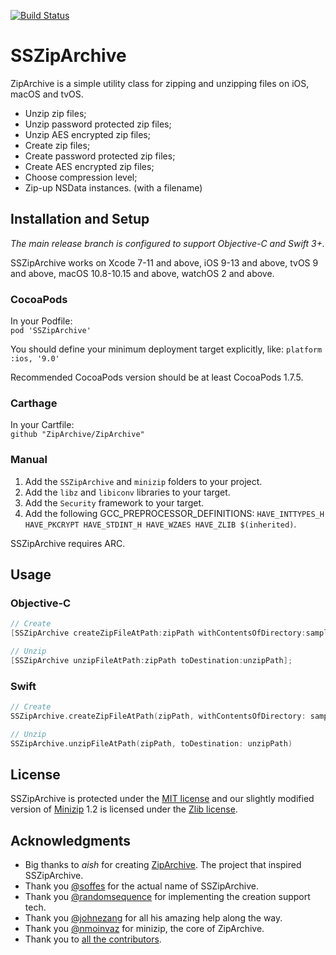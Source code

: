 
[![Build Status](https://travis-ci.org/ZipArchive/ZipArchive.svg?branch=master)](https://travis-ci.org/ZipArchive/ZipArchive)

# SSZipArchive

ZipArchive is a simple utility class for zipping and unzipping files on iOS, macOS and tvOS.

- Unzip zip files;
- Unzip password protected zip files;
- Unzip AES encrypted zip files;
- Create zip files;
- Create password protected zip files;
- Create AES encrypted zip files;
- Choose compression level;
- Zip-up NSData instances. (with a filename)

## Installation and Setup

*The main release branch is configured to support Objective-C and Swift 3+.*

SSZipArchive works on Xcode 7-11 and above, iOS 9-13 and above, tvOS 9 and above, macOS 10.8-10.15 and above, watchOS 2 and above.

### CocoaPods
In your Podfile:  
`pod 'SSZipArchive'`

You should define your minimum deployment target explicitly, like:
`platform :ios, '9.0'`

Recommended CocoaPods version should be at least CocoaPods 1.7.5.

### Carthage
In your Cartfile:  
`github "ZipArchive/ZipArchive"`

### Manual

1. Add the `SSZipArchive` and `minizip` folders to your project.
2. Add the `libz` and `libiconv` libraries to your target.
3. Add the `Security` framework to your target.
4. Add the following GCC_PREPROCESSOR_DEFINITIONS: `HAVE_INTTYPES_H HAVE_PKCRYPT HAVE_STDINT_H HAVE_WZAES HAVE_ZLIB $(inherited)`.

SSZipArchive requires ARC.

## Usage

### Objective-C

```objective-c
// Create
[SSZipArchive createZipFileAtPath:zipPath withContentsOfDirectory:sampleDataPath];

// Unzip
[SSZipArchive unzipFileAtPath:zipPath toDestination:unzipPath];
```

### Swift

```swift
// Create
SSZipArchive.createZipFileAtPath(zipPath, withContentsOfDirectory: sampleDataPath)

// Unzip
SSZipArchive.unzipFileAtPath(zipPath, toDestination: unzipPath)
```

## License

SSZipArchive is protected under the [MIT license](https://github.com/samsoffes/ssziparchive/raw/master/LICENSE) and our slightly modified version of [Minizip](https://github.com/nmoinvaz/minizip) 1.2 is licensed under the [Zlib license](https://www.zlib.net/zlib_license.html).

## Acknowledgments

* Big thanks to *aish* for creating [ZipArchive](https://code.google.com/archive/p/ziparchive/). The project that inspired SSZipArchive.
* Thank you [@soffes](https://github.com/soffes) for the actual name of SSZipArchive.
* Thank you [@randomsequence](https://github.com/randomsequence) for implementing the creation support tech.
* Thank you [@johnezang](https://github.com/johnezang) for all his amazing help along the way.
* Thank you [@nmoinvaz](https://github.com/nmoinvaz) for minizip, the core of ZipArchive.
* Thank you to [all the contributors](https://github.com/ZipArchive/ZipArchive/graphs/contributors).
